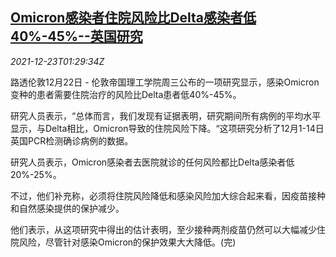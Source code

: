 <!--1640223063000-->
[Omicron感染者住院风险比Delta感染者低40%-45%--英国研究](https://cn.reuters.com/article/uk-study-omicron-inpatient-1223-idCNKBS2J203B)
------

<div><i>2021-12-23T01:29:34Z</i></div><p>路透伦敦12月22日 - 伦敦帝国理工学院周三公布的一项研究显示，感染Omicron变种的患者需要住院治疗的风险比Delta患者低40%-45%。</p><p>研究人员表示，“总体而言，我们发现有证据表明，研究期间所有病例的平均水平显示，与Delta相比，Omicron导致的住院风险下降。“这项研究分析了12月1-14日英国PCR检测确诊病例的数据。</p><p>研究人员表示，Omicron感染者去医院就诊的任何风险都比Delta感染者低20%-25%。</p><p>不过，他们补充称，必须将住院风险降低和感染风险加大综合起来看，因疫苗接种和自然感染提供的保护减少。</p><p>他们表示，从这项研究中得出的估计表明，至少接种两剂疫苗仍然可以大幅减少住院风险，尽管针对感染Omicron的保护效果大大降低。(完)</p>
